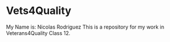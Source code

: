 # Vets4Quality
My Name is: Nicolas Rodriguez
This is a repository for my work in Veterans4Quality Class 12.